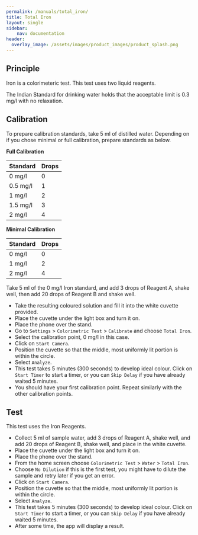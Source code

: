 ```yaml
---
permalink: /manuals/total_iron/
title: Total Iron
layout: single
sidebar: 
    nav: documentation
header:
  overlay_image: /assets/images/product_images/product_splash.png
---
```

## Principle
Iron is a colorimeteric test. This test uses two liquid reagents.

The Indian Standard for drinking water holds that the acceptable limit is 0.3 mg/l with no relaxation.

## Calibration
To prepare calibration standards, take 5 ml of distilled water. Depending on if you chose minimal or full calibration, prepare standards as below.

**Full Calibration**

| Standard | Drops |
| --- | --- |
| 0 mg/l | 0 |
| 0.5 mg/l | 1 |
| 1 mg/l | 2 |
| 1.5 mg/l | 3 |
| 2 mg/l | 4 |

**Minimal Calibration**

| Standard | Drops |
| --- | --- |
| 0 mg/l | 0 |
| 1 mg/l | 2 |
| 2 mg/l | 4 |

Take 5 ml of the 0 mg/l Iron standard, and add 3 drops of Reagent A, shake well, then add 20 drops of Reagent B and shake well.

* Take the resulting coloured solution and fill it into the white cuvette provided.
* Place the cuvette under the light box and turn it on.
* Place the phone over the stand.
* Go to `Settings` > `Colorimetric Test` > `Calibrate` and choose `Total Iron`.
* Select the calibration point, 0 mg/l in this case.
* Click on `Start Camera`.
* Position the cuvette so that the middle, most uniformly lit portion is within the circle.
* Select `Analyze`.
* This test takes 5 minutes (300 seconds) to develop ideal colour. Click on `Start Timer` to start a timer, or you can `Skip Delay` if you have already waited 5 minutes.
* You should have your first calibration point. Repeat similarly with the other calibration points.

## Test
This test uses the Iron Reagents.

* Collect 5 ml of sample water, add 3 drops of Reagent A, shake well, and add 20 drops of Reagent B, shake well, and place in the white cuvette.
* Place the cuvette under the light box and turn it on.
* Place the phone over the stand.
* From the home screen choose `Colorimetric Test` > `Water` > `Total Iron`.
* Choose `No Dilution` if this is the first test, you might have to dilute the sample and retry later if you get an error.
* Click on `Start Camera`.
* Position the cuvette so that the middle, most uniformly lit portion is within the circle.
* Select `Analyze`.
* This test takes 5 minutes (300 seconds) to develop ideal colour. Click on `Start Timer` to start a timer, or you can `Skip Delay` if you have already waited 5 minutes.
* After some time, the app will display a result.